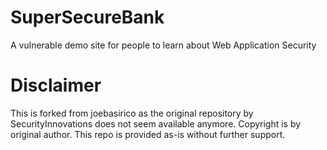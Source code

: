 # SuperSecureBank
A vulnerable demo site for people to learn about Web Application Security

# Disclaimer
This is forked from joebasirico as the original repository by SecurityInnovations does not seem available anymore.
Copyright is by original author.
This repo is provided as-is without further support.
